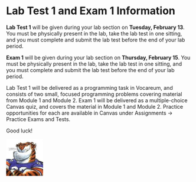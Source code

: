 # Lab Test 1 and Exam 1 Information

**Lab Test 1** will be given during your lab section on **Tuesday, February
13**. You must be physically present in the lab, take the lab test in one
sitting, and you must complete and submit the lab test before the end of your
lab period. 

**Exam 1** will be given during your lab section on **Thursday, February 15**.
You must be physically present in the lab, take the lab test in one sitting,
and you must complete and submit the lab test before the end of your lab
period.

Lab Test 1 will be delivered as a programming task in Vocareum, and consists of
two small, focused programming problems covering material from Module 1 and
Module 2. Exam 1 will be delivered as a multiple-choice Canvas quiz, and covers
the material in Module 1 and Module 2. Practice opportunities for each are
available in Canvas under Assignments -> Practice Exams and Tests.

Good luck!

<img src="../../../img/rags.jpg" width="100">

